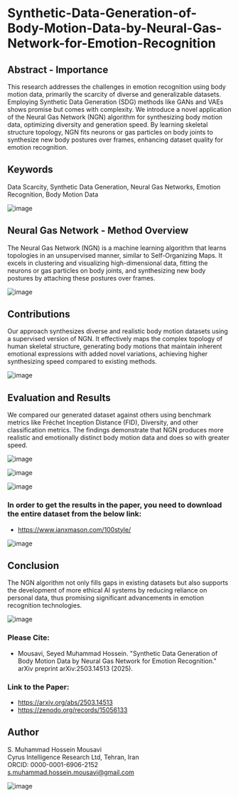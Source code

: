# Synthetic-Data-Generation-of-Body-Motion-Data-by-Neural-Gas-Network-for-Emotion-Recognition

## Abstract - Importance
This research addresses the challenges in emotion recognition using body motion data, primarily the scarcity of diverse and generalizable datasets. Employing Synthetic Data Generation (SDG) methods like GANs and VAEs shows promise but comes with complexity. We introduce a novel application of the Neural Gas Network (NGN) algorithm for synthesizing body motion data, optimizing diversity and generation speed. By learning skeletal structure topology, NGN fits neurons or gas particles on body joints to synthesize new body postures over frames, enhancing dataset quality for emotion recognition.

## Keywords
Data Scarcity, Synthetic Data Generation, Neural Gas Networks, Emotion Recognition, Body Motion Data

![image](https://github.com/user-attachments/assets/520b62a4-2324-4035-87ac-2bbc4be95449)

## Neural Gas Network - Method Overview
The Neural Gas Network (NGN) is a machine learning algorithm that learns topologies in an unsupervised manner, similar to Self-Organizing Maps. It excels in clustering and visualizing high-dimensional data, fitting the neurons or gas particles on body joints, and synthesizing new body postures by attaching these postures over frames.

![image](https://github.com/user-attachments/assets/71d968e3-f47a-4867-9e1e-28c30c05c78e)

## Contributions
Our approach synthesizes diverse and realistic body motion datasets using a supervised version of NGN. It effectively maps the complex topology of human skeletal structure, generating body motions that maintain inherent emotional expressions with added novel variations, achieving higher synthesizing speed compared to existing methods.

![image](https://github.com/user-attachments/assets/235ce023-86c0-4818-ac42-9f2ce9913847)

## Evaluation and Results
We compared our generated dataset against others using benchmark metrics like Fréchet Inception Distance (FID), Diversity, and other classification metrics. The findings demonstrate that NGN produces more realistic and emotionally distinct body motion data and does so with greater speed.

![image](https://github.com/user-attachments/assets/dc17231f-7679-426d-8892-e75b3c8adca4)

![image](https://github.com/user-attachments/assets/f4420a64-6a51-4081-b06b-212621e6bff0)

![image](https://github.com/user-attachments/assets/0129d076-47ce-4f9b-955b-4b691a84fb2e)

### In order to get the results in the paper, you need to download the entire dataset from the below link:
- https://www.ianxmason.com/100style/

![image](https://github.com/user-attachments/assets/19b0698f-ce4d-4462-ac99-6f94bdb0b90b)


## Conclusion
The NGN algorithm not only fills gaps in existing datasets but also supports the development of more ethical AI systems by reducing reliance on personal data, thus promising significant advancements in emotion recognition technologies.

![image](https://github.com/user-attachments/assets/5307b5c4-905a-4ca7-9caf-e52347e1454c)

### Please Cite:
- Mousavi, Seyed Muhammad Hossein. "Synthetic Data Generation of Body Motion Data by Neural Gas Network for Emotion Recognition." arXiv preprint arXiv:2503.14513 (2025).
### Link to the Paper:
- https://arxiv.org/abs/2503.14513
- https://zenodo.org/records/15056133

## Author
S. Muhammad Hossein Mousavi  
Cyrus Intelligence Research Ltd, Tehran, Iran  
ORCID: 0000-0001-6906-2152  
s.muhammad.hossein.mousavi@gmail.com

![image](https://github.com/user-attachments/assets/ace75e73-60b7-4985-9927-0e0121df4d54)

